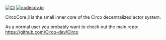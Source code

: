 [![CI](https://github.com/Circo-dev/CircoCore.jl/actions/workflows/ci.yml/badge.svg)](https://github.com/Circo-dev/CircoCore.jl/actions/workflows/ci.yml)
[![codecov.io](http://codecov.io/github/Circo-dev/CircoCore.jl/coverage.svg?branch=master)](http://codecov.io/github/Circo-dev/CircoCore.jl?branch=master)

CircoCore.jl is the small inner core of the Circo decentralized actor system.

As a normal user you probably want to check out the main repo: https://github.com/Circo-dev/Circo
